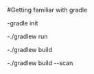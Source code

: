 #Getting familiar with gradle 

-gradle init

-./gradlew run

-./gradlew build

-./gradlew build --scan